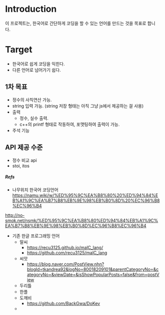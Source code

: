 # Introduction
이 프로젝트는, 한국어로 간단하게 코딩을 할 수 있는 언어를 만드는 것을 목표로 합니다.

# Target
- 한국어로 쉽게 코딩을 익힌다.
- 다른 언어로 넘어가기 쉽다.

## 1차 목표
- 정수의 사칙연산 가능.
- string 입력 가능. (string 저장 형태는 아직 그냥 js에서 제공하는 걸 사용)
- 출력
    - 정수, 실수 출력.
    - c++의 printf 형태로 작동하여, 포맷팅하여 출력이 가능.
- 주석 기능

## API 제공 수준
- 정수 비교 api
- stoi, itos


##### Refs
- 나무위치 한국어 코딩언어
https://namu.wiki/w/%ED%95%9C%EA%B8%80%20%ED%94%84%EB%A1%9C%EA%B7%B8%EB%9E%98%EB%B0%8D%20%EC%96%B8%EC%96%B4

http://no-smok.net/nsmk/%ED%95%9C%EA%B8%80%ED%94%84%EB%A1%9C%EA%B7%B8%EB%9E%98%EB%B0%8D%EC%96%B8%EC%96%B4


- 기존 한글 프로그래밍 언어
    - 말씨
        - https://recu3125.github.io/malC_lang/
        - https://github.com/recu3125/malC_lang
    - 씨앗
        - https://blog.naver.com/PostView.nhn?blogId=tkandrea92&logNo=80018209101&parentCategoryNo=&categoryNo=&viewDate=&isShowPopularPosts=false&from=postView
    - 두리틀
    - 한플
    - 도깨비
        - https://github.com/BackGwa/DoKev
    - 